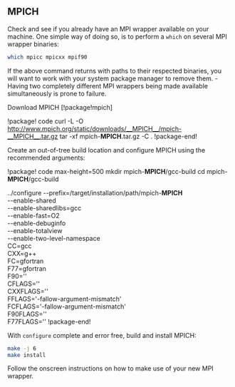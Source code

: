 ## MPICH

Check and see if you already have an MPI wrapper available on your machine. One simple way of doing
so, is to perform a `which` on several MPI wrapper binaries:

```bash
which mpicc mpicxx mpif90
```

If the above command returns with paths to their respected binaries, you will want to work with your
system package manager to remove them. -Having two completely different MPI wrappers being made
available simultaneously is prone to failure.

Download MPICH [!package!mpich]

!package! code
curl -L -O http://www.mpich.org/static/downloads/__MPICH__/mpich-__MPICH__.tar.gz
tar -xf mpich-__MPICH__.tar.gz -C .
!package-end!

Create an out-of-tree build location and configure MPICH using the recommended arguments:

!package! code max-height=500
mkdir mpich-__MPICH__/gcc-build
cd mpich-__MPICH__/gcc-build

../configure --prefix=/target/installation/path/mpich-__MPICH__ \
--enable-shared \
--enable-sharedlibs=gcc \
--enable-fast=O2 \
--enable-debuginfo \
--enable-totalview \
--enable-two-level-namespace \
CC=gcc \
CXX=g++ \
FC=gfortran \
F77=gfortran \
F90='' \
CFLAGS='' \
CXXFLAGS='' \
FFLAGS='-fallow-argument-mismatch' \
FCFLAGS='-fallow-argument-mismatch' \
F90FLAGS='' \
F77FLAGS=''
!package-end!

With `configure` complete and error free, build and install MPICH:

```bash
make -j 6
make install
```

Follow the onscreen instructions on how to make use of your new MPI wrapper.